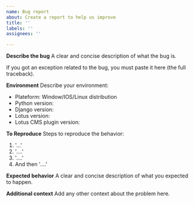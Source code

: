 ```yaml
---
name: Bug report
about: Create a report to help us improve
title: ''
labels: ''
assignees: ''

---
```


**Describe the bug**
A clear and concise description of what the bug is.

If you got an exception related to the bug, you must paste it here (the full traceback).

**Environment**
Describe your environment:

- Plateform: Window/IOS/Linux distribution
- Python version:
- Django version:
- Lotus version:
- Lotus CMS plugin version:

**To Reproduce**
Steps to reproduce the behavior:
1. '...'
2. '....'
3. '....'
4. And then '....'

**Expected behavior**
A clear and concise description of what you expected to happen.

**Additional context**
Add any other context about the problem here.

